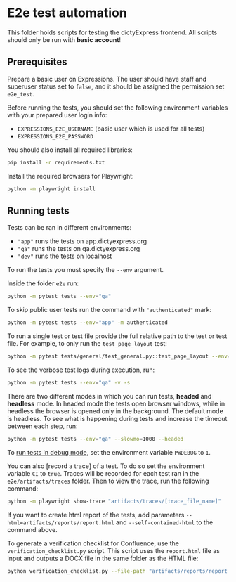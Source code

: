 # E2e test automation

This folder holds scripts for testing the dictyExpress frontend.
All scripts should only be run with **basic account**!

## Prerequisites

Prepare a basic user on Expressions. The user should have staff and superuser status set to `false`, and it should be assigned the permission set `e2e_test`.

Before running the tests, you should set the following environment variables with your prepared user login info:

-   `EXPRESSIONS_E2E_USERNAME` (basic user which is used for all tests)
-   `EXPRESSIONS_E2E_PASSWORD`

You should also install all required libraries:

```bash
pip install -r requirements.txt
```

Install the required browsers for Playwright:

```bash
python -m playwright install
```

## Running tests

Tests can be ran in different environments:

-   `"app"` runs the tests on app.dictyexpress.org
-   `"qa"` runs the tests on qa.dictyexpress.org
-   `"dev"` runs the tests on localhost

To run the tests you must specify the `--env` argument.

Inside the folder `e2e` run:

```bash
python -m pytest tests --env="qa"
```

To skip public user tests run the command with `"authenticated"` mark:

```bash
python -m pytest tests --env="app" -m authenticated
```

To run a single test or test file provide the full relative path to the test or test file.
For example, to only run the `test_page_layout` test:

```bash
python -m pytest tests/general/test_general.py::test_page_layout --env="qa"
```

To see the verbose test logs during execution, run:

```bash
python -m pytest tests --env="qa" -v -s
```

There are two different modes in which you can run tests, **headed** and **headless** mode.
In headed mode the tests open browser windows, while in headless the browser is opened only in the background.
The default mode is headless. To see what is happening during tests and increase the timeout between each step, run:

```bash
python -m pytest tests --env="qa" --slowmo=1000 --headed
```

To [run tests in debug mode](https://playwright.dev/python/docs/running-tests#debugging-tests), set the environment variable `PWDEBUG` to `1`.

You can also [record a trace] of a test. To do so set the environment variable `CI` to `true`. Traces will be recorded for each test ran in the `e2e/artifacts/traces` folder.
Then to view the trace, run the following command:

```bash
python -m playwright show-trace "artifacts/traces/[trace_file_name]"
```

If you want to create html report of the tests, add
parameters `--html=artifacts/reports/report.html` and `--self-contained-html`
to the command above.

To generate a verification checklist for Confluence, use the `verification_checklist.py` script.
This script uses the `report.html` file as input and outputs a DOCX file in the same folder as the HTML file:

```bash
python verification_checklist.py --file-path "artifacts/reports/report.html" --output-fn "verification_checklist.docx"
```
